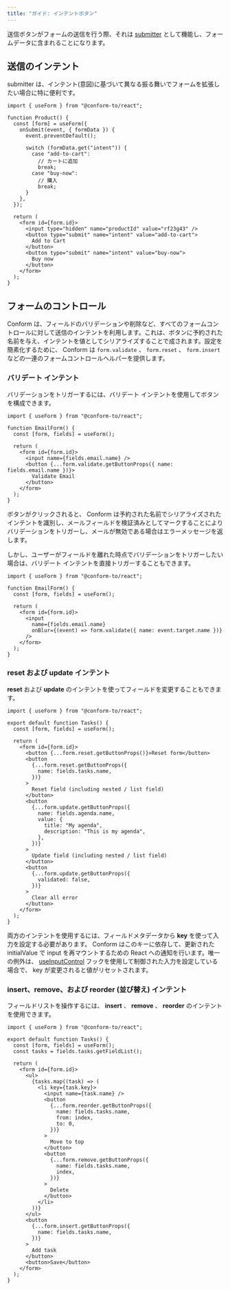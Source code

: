```yaml
---
title: "ガイド: インテントボタン"
---
```


送信ボタンがフォームの送信を行う際、それは [submitter](https://developer.mozilla.org/ja/docs/Web/API/SubmitEvent/submitter) として機能し、フォームデータに含まれることになります。

## 送信のインテント

submitter は、インテント(意図)に基づいて異なる振る舞いでフォームを拡張したい場合に特に便利です。

```tsx
import { useForm } from "@conform-to/react";

function Product() {
  const [form] = useForm({
    onSubmit(event, { formData }) {
      event.preventDefault();

      switch (formData.get("intent")) {
        case "add-to-cart":
          // カートに追加
          break;
        case "buy-now":
          // 購入
          break;
      }
    },
  });

  return (
    <form id={form.id}>
      <input type="hidden" name="productId" value="rf23g43" />
      <button type="submit" name="intent" value="add-to-cart">
        Add to Cart
      </button>
      <button type="submit" name="intent" value="buy-now">
        Buy now
      </button>
    </form>
  );
}
```

## フォームのコントロール

Conform は、フィールドのバリデーションや削除など、すべてのフォームコントロールに対して送信のインテントを利用します。これは、ボタンに予約された名前を与え、インテントを値としてシリアライズすることで成されます。設定を簡素化するために、 Conform は `form.validate` 、 `form.reset` 、 `form.insert` などの一連のフォームコントロールヘルパーを提供します。

### バリデート インテント

バリデーションをトリガーするには、バリデート インテントを使用してボタンを構成できます。

```tsx
import { useForm } from "@conform-to/react";

function EmailForm() {
  const [form, fields] = useForm();

  return (
    <form id={form.id}>
      <input name={fields.email.name} />
      <button {...form.validate.getButtonProps({ name: fields.email.name })}>
        Validate Email
      </button>
    </form>
  );
}
```

ボタンがクリックされると、 Conform は予約された名前でシリアライズされたインテントを識別し、メールフィールドを検証済みとしてマークすることによりバリデーションをトリガーし、メールが無効である場合はエラーメッセージを返します。

しかし、ユーザーがフィールドを離れた時点でバリデーションをトリガーしたい場合は、バリデート インテントを直接トリガーすることもできます。

```tsx
import { useForm } from "@conform-to/react";

function EmailForm() {
  const [form, fields] = useForm();

  return (
    <form id={form.id}>
      <input
        name={fields.email.name}
        onBlur={(event) => form.validate({ name: event.target.name })}
      />
    </form>
  );
}
```

### reset および update インテント

**reset** および **update** のインテントを使ってフィールドを変更することもできます。

```tsx
import { useForm } from "@conform-to/react";

export default function Tasks() {
  const [form, fields] = useForm();

  return (
    <form id={form.id}>
      <button {...form.reset.getButtonProps()}>Reset form</button>
      <button
        {...form.reset.getButtonProps({
          name: fields.tasks.name,
        })}
      >
        Reset field (including nested / list field)
      </button>
      <button
        {...form.update.getButtonProps({
          name: fields.agenda.name,
          value: {
            title: "My agenda",
            description: "This is my agenda",
          },
        })}
      >
        Update field (including nested / list field)
      </button>
      <button
        {...form.update.getButtonProps({
          validated: false,
        })}
      >
        Clear all error
      </button>
    </form>
  );
}
```

両方のインテントを使用するには、フィールドメタデータから **key** を使って入力を設定する必要があります。 Conform はこのキーに依存して、更新された initialValue で input を再マウントするための React への通知を行います。唯一の例外は、 [useInputControl](api-react-useinputcontrol.md) フックを使用して制御された入力を設定している場合で、 key が変更されると値がリセットされます。

### insert、remove、および reorder (並び替え) インテント

フィールドリストを操作するには、 **insert** 、 **remove** 、 **reorder** のインテントを使用できます。

```tsx
import { useForm } from "@conform-to/react";

export default function Tasks() {
  const [form, fields] = useForm();
  const tasks = fields.tasks.getFieldList();

  return (
    <form id={form.id}>
      <ul>
        {tasks.map((task) => (
          <li key={task.key}>
            <input name={task.name} />
            <button
              {...form.reorder.getButtonProps({
                name: fields.tasks.name,
                from: index,
                to: 0,
              })}
            >
              Move to top
            </button>
            <button
              {...form.remove.getButtonProps({
                name: fields.tasks.name,
                index,
              })}
            >
              Delete
            </button>
          </li>
        ))}
      </ul>
      <button
        {...form.insert.getButtonProps({
          name: fields.tasks.name,
        })}
      >
        Add task
      </button>
      <button>Save</button>
    </form>
  );
}
```
